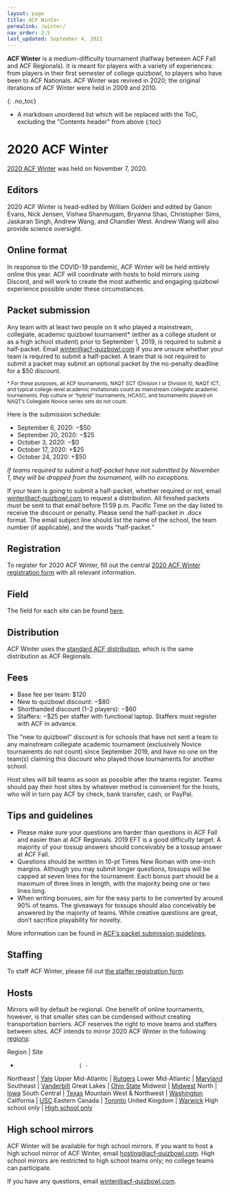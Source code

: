 ```yaml
---
layout: page
title: ACF Winter
permalink: /winter/
nav_order: 2.5
last_updated: September 4, 2021
---
```


**ACF Winter** is a medium-difficulty tournament (halfway between ACF Fall and ACF Regionals). It is meant for players with a variety of experiences: from players in their first semester of college quizbowl, to players who have been to ACF Nationals. ACF Winter was revived in 2020; the original iterations of ACF Winter were held in 2009 and 2010.

{: .no_toc}
* A markdown unordered list which will be replaced with the ToC, excluding the "Contents header" from above
{:toc}

# 2020 ACF Winter
[2020 ACF Winter](https://hsquizbowl.org/forums/viewtopic.php?f=8&t=24322) was held on November 7, 2020.

## Editors
2020 ACF Winter is head-edited by William Golden and edited by Ganon Evans, Nick Jensen, Vishwa Shanmugam, Bryanna Shao, Christopher Sims, Jaskaran Singh, Andrew Wang, and Chandler West. Andrew Wang will also provide science oversight.

## Online format
In response to the COVID-19 pandemic, ACF Winter will be held entirely online this year. ACF will coordinate with hosts to hold mirrors using Discord, and will work to create the most authentic and engaging quizbowl experience possible under these circumstances.

## Packet submission
Any team with at least two people on it who played a mainstream, collegiate, academic quizbowl tournament\* (either as a college student or as a high school student) prior to September 1, 2019, is required to submit a half-packet. Email [winter@acf-quizbowl.com](mailto:winter@acf-quizbowl.com) if you are unsure whether your team is required to submit a half-packet. A team that is not required to submit a packet may submit an optional packet by the no-penalty deadline for a $50 discount.

<small>\* For these purposes, all ACF tournaments, NAQT SCT (Division I or Division II), NAQT ICT, and typical college-level academic invitationals count as mainstream collegiate academic tournaments. Pop culture or “hybrid” tournaments, HCASC, and tournaments played on NAQT’s Collegiate Novice series sets do not count.</small>

Here is the submission schedule:

- September 6, 2020: −$50
- September 20, 2020: −$25
- October 3, 2020: −$0
- October 17, 2020: +$25
- October 24, 2020: +$50

*If teams required to submit a half-packet have not submitted by November 1, they will be dropped from the tournament, with no exceptions.*

If your team is going to submit a half-packet, whether required or not, email [winter@acf-quizbowl.com](mailto:winter@acf-quizbowl.com) to request a distribution. All finished packets must be sent to that email before 11:59 p.m. Pacific Time on the day listed to receive the discount or penalty. Please send the half-packet in .docx format. The email subject line should list the name of the school, the team number (if applicable), and the words “half-packet.”

## Registration
To register for 2020 ACF Winter, fill out the central [2020 ACF Winter registration form](https://docs.google.com/forms/d/e/1FAIpQLSekgWuKx-Dfe2j8cYtALGJBu3Mf7rbuhjMPKPcuy3Ab5faB9A/viewform) with all relevant information.

## Field
The field for each site can be found [here](https://docs.google.com/spreadsheets/d/1Qll_pT6gIiXsOFlrOLcnpYhz8LmTHrx7O__y9G0i4BY/edit?usp=sharing).

## Distribution
ACF Winter uses the [standard ACF distribution](/distribution), which is the same distribution as ACF Regionals.

## Fees
- Base fee per team: $120
- New to quizbowl discount: −$80
- Shorthanded discount (1–2 players): −$60
- Staffers: −$25 per staffer with functional laptop. Staffers must register with ACF in advance.

The "new to quizbowl" discount is for schools that have not sent a team to any mainstream collegiate academic tournament (exclusively Novice tournaments do not count) since September 2019, and have no one on the team(s) claiming this discount who played those tournaments for another school.

Host sites will bill teams as soon as possible after the teams register. Teams should pay their host sites by whatever method is convenient for the hosts, who will in turn pay ACF by check, bank transfer, cash, or PayPal.

## Tips and guidelines
- Please make sure your questions are harder than questions in ACF Fall and easier than at ACF Regionals. 2019 EFT is a good difficulty target. A majority of your tossup answers should conceivably be a tossup answer at ACF Fall.
- Questions should be written in 10-pt Times New Roman with one-inch margins. Although you may submit longer questions, tossups will be capped at seven lines for the tournament. Each bonus part should be a maximum of three lines in length, with the majority being one or two lines long.
- When writing bonuses, aim for the easy parts to be converted by around 90% of teams. The giveaways for tossups should also conceivably be answered by the majority of teams. While creative questions are great, don’t sacrifice playability for novelty.

More information can be found in [ACF’s packet submission guidelines](/packet-submission-guidelines).

## Staffing
To staff ACF Winter, please fill out [the staffer registration form](https://forms.gle/XaM1RbCFmYiGbqvD8).

## Hosts
Mirrors will by default be regional. One benefit of online tournaments, however, is that smaller sites can be condensed without creating transportation barriers. ACF reserves the right to move teams and staffers between sites. ACF intends to mirror 2020 ACF Winter in the following [regions](/hosting-guidelines#regions-according-to-acf):

Region                    | Site
-                         | -
Northeast                 | [Yale](https://hsquizbowl.org/forums/viewtopic.php?f=8&t=24555)
Upper Mid-Atlantic        | [Rutgers](https://hsquizbowl.org/forums/viewtopic.php?f=8&t=24556)
Lower Mid-Atlantic        | [Maryland](https://hsquizbowl.org/forums/viewtopic.php?f=8&t=24570)
Southeast                 | [Vanderbilt](https://hsquizbowl.org/forums/viewtopic.php?f=8&t=24544)
Great Lakes               | [Ohio State](https://hsquizbowl.org/forums/viewtopic.php?f=8&t=24543)
Midwest                   | [Midwest](https://hsquizbowl.org/forums/viewtopic.php?f=8&t=24569)
North                     | [Iowa](https://hsquizbowl.org/forums/viewtopic.php?f=8&t=24542)
South Central             | [Texas](https://hsquizbowl.org/forums/viewtopic.php?f=8&t=24546)
Mountain West & Northwest | [Washington](https://hsquizbowl.org/forums/viewtopic.php?f=8&t=24562)
California                | [USC](https://hsquizbowl.org/forums/viewtopic.php?f=8&t=24568)
Eastern Canada            | [Toronto](https://hsquizbowl.org/forums/viewtopic.php?f=8&t=24554)
United Kingdom            | [Warwick](https://hsquizbowl.org/forums/viewtopic.php?f=8&t=24580)
High school only          | [High school only](https://hsquizbowl.org/forums/viewtopic.php?f=1&t=24575)

## High school mirrors
ACF Winter will be available for high school mirrors. If you want to host a high school mirror of ACF Winter, email [hosting@acf-quizbowl.com](mailto:hosting@acf-quizbowl.com). High school mirrors are restricted to high school teams only; no college teams can participate.

If you have any questions, email [winter@acf-quizbowl.com](mailto:winter@acf-quizbowl.com).

